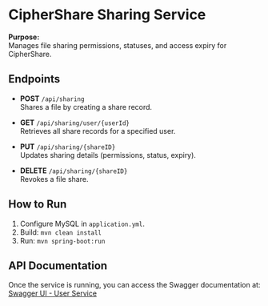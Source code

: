 # CipherShare Sharing Service

**Purpose:**  
Manages file sharing permissions, statuses, and access expiry for CipherShare.

## Endpoints

- **POST** `/api/sharing`  
  Shares a file by creating a share record.

- **GET** `/api/sharing/user/{userId}`  
  Retrieves all share records for a specified user.

- **PUT** `/api/sharing/{shareID}`  
  Updates sharing details (permissions, status, expiry).

- **DELETE** `/api/sharing/{shareID}`  
  Revokes a file share.

## How to Run

1. Configure MySQL in `application.yml`.
2. Build: `mvn clean install`
3. Run: `mvn spring-boot:run`


## API Documentation
Once the service is running, you can access the Swagger documentation at:
[Swagger UI - User Service](http://localhost:8080/swagger-ui.html)
